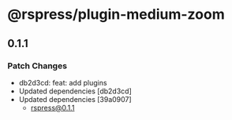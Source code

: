 # @rspress/plugin-medium-zoom

## 0.1.1

### Patch Changes

- db2d3cd: feat: add plugins
- Updated dependencies [db2d3cd]
- Updated dependencies [39a0907]
  - rspress@0.1.1
